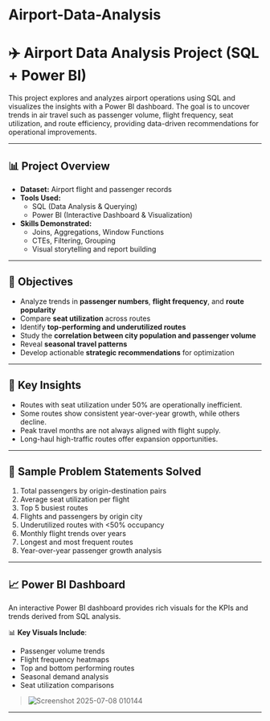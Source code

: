 # Airport-Data-Analysis
# ✈️ Airport Data Analysis Project (SQL + Power BI)

This project explores and analyzes airport operations using SQL and visualizes the insights with a Power BI dashboard. The goal is to uncover trends in air travel such as passenger volume, flight frequency, seat utilization, and route efficiency, providing data-driven recommendations for operational improvements.

---

## 📊 Project Overview

- **Dataset:** Airport flight and passenger records
- **Tools Used:**  
  - SQL (Data Analysis & Querying)  
  - Power BI (Interactive Dashboard & Visualization)
- **Skills Demonstrated:**  
  - Joins, Aggregations, Window Functions  
  - CTEs, Filtering, Grouping  
  - Visual storytelling and report building

---

## 🎯 Objectives

- Analyze trends in **passenger numbers**, **flight frequency**, and **route popularity**
- Compare **seat utilization** across routes
- Identify **top-performing and underutilized routes**
- Study the **correlation between city population and passenger volume**
- Reveal **seasonal travel patterns**
- Develop actionable **strategic recommendations** for optimization

---

## 🧠 Key Insights

- Routes with seat utilization under 50% are operationally inefficient.
- Some routes show consistent year-over-year growth, while others decline.
- Peak travel months are not always aligned with flight supply.
- Long-haul high-traffic routes offer expansion opportunities.

---

## 📌 Sample Problem Statements Solved

1. Total passengers by origin-destination pairs  
2. Average seat utilization per flight  
3. Top 5 busiest routes  
4. Flights and passengers by origin city  
5. Underutilized routes with <50% occupancy  
6. Monthly flight trends over years  
7. Longest and most frequent routes  
8. Year-over-year passenger growth analysis

---

## 📈 Power BI Dashboard

An interactive Power BI dashboard provides rich visuals for the KPIs and trends derived from SQL analysis.

📊 **Key Visuals Include**:
- Passenger volume trends  
- Flight frequency heatmaps  
- Top and bottom performing routes  
- Seasonal demand analysis  
- Seat utilization comparisons

> ![Screenshot 2025-07-08 010144](https://github.com/user-attachments/assets/ff5ad005-5458-4b0a-98d8-0be47a69c975)


---

